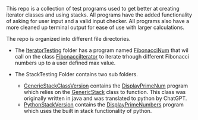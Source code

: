 This repo is a collection of test programs used to get better at creating iterator classes and using stacks. All programs have the added functionality of asking for user input and a valid input checker. All programs also have a more cleaned up terminal output for ease of use with larger calculations.

The repo is organized into different file directories.

 - The [IteratorTesting](https://github.com/5115-source/StackAndIteratorTesting/tree/main/IteratorTesting) folder has a program named [FibonacciNum](https://github.com/5115-source/StackAndIteratorTesting/blob/main/IteratorTesting/FibanacciNum.py) that wil call on the class [FibonacciIterator](https://github.com/5115-source/StackAndIteratorTesting/blob/main/IteratorTesting/FibonacciIterator.py) to iterate trhough different Fibonacci numbers up to a user defined max value.

 - The StackTesting Folder contains two sub folders.
    - [GenericStackClassVersion](https://github.com/5115-source/StackAndIteratorTesting/tree/main/StackTesting/GenericStackClassVersion) contains the [DisplayPrimeNum](https://github.com/5115-source/StackAndIteratorTesting/blob/main/StackTesting/GenericStackClassVersion/DisplayPrimeNum.py) program which relies on the [GenericStack](https://github.com/5115-source/StackAndIteratorTesting/blob/main/StackTesting/GenericStackClassVersion/GenericStack.py) class to function. This class was originally written in java and was translated to python by ChatGPT.
    - [PythonStackVersion](https://github.com/5115-source/StackAndIteratorTesting/blob/main/StackTesting/PythonStackVersion/) contains the [DisplayPrimeNumbers](https://github.com/5115-source/StackAndIteratorTesting/blob/main/StackTesting/PythonStackVersion/DisplayPrimeNumbers.py) program which uses the built in stack functionality of python.